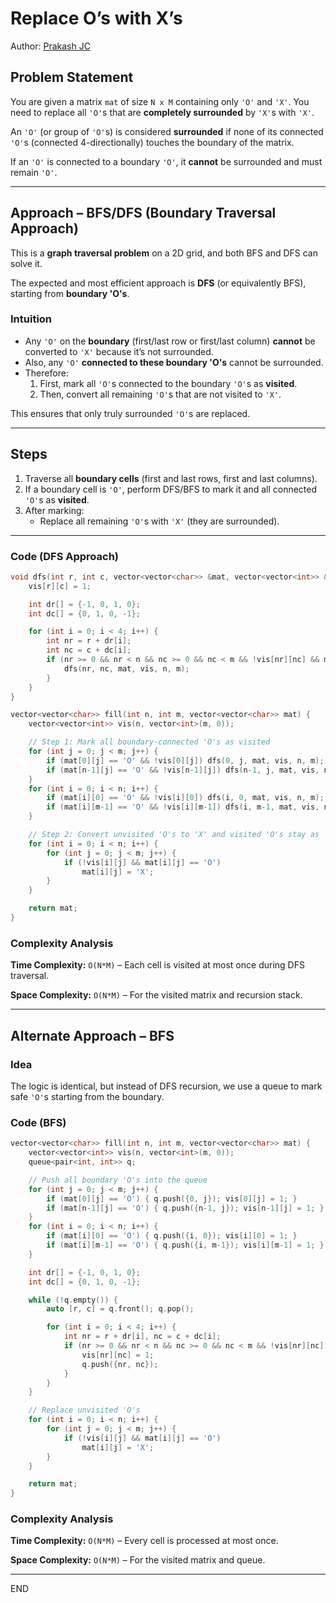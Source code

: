 # **Replace O’s with X’s**

Author: [Prakash JC](https://prakash079513.github.io)

## Problem Statement

You are given a matrix `mat` of size `N x M` containing only `'O'` and `'X'`. You need to replace all `'O'`s that are **completely surrounded** by `'X'`s with `'X'`.

An `'O'` (or group of `'O'`s) is considered **surrounded** if none of its connected `'O'`s (connected 4-directionally) touches the boundary of the matrix.

If an `'O'` is connected to a boundary `'O'`, it **cannot** be surrounded and must remain `'O'`.

---

## Approach – BFS/DFS (Boundary Traversal Approach)

This is a **graph traversal problem** on a 2D grid, and both BFS and DFS can solve it.

The expected and most efficient approach is **DFS** (or equivalently BFS), starting from **boundary 'O's**.

### Intuition

- Any `'O'` on the **boundary** (first/last row or first/last column) **cannot** be converted to `'X'` because it’s not surrounded.
- Also, any `'O'` **connected to these boundary 'O's** cannot be surrounded.
- Therefore:
  1. First, mark all `'O'`s connected to the boundary `'O'`s as **visited**.
  2. Then, convert all remaining `'O'`s that are not visited to `'X'`.

This ensures that only truly surrounded `'O'`s are replaced.

---

## Steps

1. Traverse all **boundary cells** (first and last rows, first and last columns).
2. If a boundary cell is `'O'`, perform DFS/BFS to mark it and all connected `'O'`s as **visited**.
3. After marking:
   - Replace all remaining `'O'`s with `'X'` (they are surrounded).

---

### Code (DFS Approach)

```cpp
void dfs(int r, int c, vector<vector<char>> &mat, vector<vector<int>> &vis, int n, int m) {
    vis[r][c] = 1;

    int dr[] = {-1, 0, 1, 0};
    int dc[] = {0, 1, 0, -1};

    for (int i = 0; i < 4; i++) {
        int nr = r + dr[i];
        int nc = c + dc[i];
        if (nr >= 0 && nr < n && nc >= 0 && nc < m && !vis[nr][nc] && mat[nr][nc] == 'O') {
            dfs(nr, nc, mat, vis, n, m);
        }
    }
}

vector<vector<char>> fill(int n, int m, vector<vector<char>> mat) {
    vector<vector<int>> vis(n, vector<int>(m, 0));

    // Step 1: Mark all boundary-connected 'O's as visited
    for (int j = 0; j < m; j++) {
        if (mat[0][j] == 'O' && !vis[0][j]) dfs(0, j, mat, vis, n, m);
        if (mat[n-1][j] == 'O' && !vis[n-1][j]) dfs(n-1, j, mat, vis, n, m);
    }
    for (int i = 0; i < n; i++) {
        if (mat[i][0] == 'O' && !vis[i][0]) dfs(i, 0, mat, vis, n, m);
        if (mat[i][m-1] == 'O' && !vis[i][m-1]) dfs(i, m-1, mat, vis, n, m);
    }

    // Step 2: Convert unvisited 'O's to 'X' and visited 'O's stay as 'O'
    for (int i = 0; i < n; i++) {
        for (int j = 0; j < m; j++) {
            if (!vis[i][j] && mat[i][j] == 'O')
                mat[i][j] = 'X';
        }
    }

    return mat;
}
```

### Complexity Analysis

**Time Complexity:** `O(N*M)` – Each cell is visited at most once during DFS traversal.

**Space Complexity:** `O(N*M)` – For the visited matrix and recursion stack.

---

## Alternate Approach – BFS

### Idea

The logic is identical, but instead of DFS recursion, we use a queue to mark safe `'O'`s starting from the boundary.

### Code (BFS)

```cpp
vector<vector<char>> fill(int n, int m, vector<vector<char>> mat) {
    vector<vector<int>> vis(n, vector<int>(m, 0));
    queue<pair<int, int>> q;

    // Push all boundary 'O's into the queue
    for (int j = 0; j < m; j++) {
        if (mat[0][j] == 'O') { q.push({0, j}); vis[0][j] = 1; }
        if (mat[n-1][j] == 'O') { q.push({n-1, j}); vis[n-1][j] = 1; }
    }
    for (int i = 0; i < n; i++) {
        if (mat[i][0] == 'O') { q.push({i, 0}); vis[i][0] = 1; }
        if (mat[i][m-1] == 'O') { q.push({i, m-1}); vis[i][m-1] = 1; }
    }

    int dr[] = {-1, 0, 1, 0};
    int dc[] = {0, 1, 0, -1};

    while (!q.empty()) {
        auto [r, c] = q.front(); q.pop();

        for (int i = 0; i < 4; i++) {
            int nr = r + dr[i], nc = c + dc[i];
            if (nr >= 0 && nr < n && nc >= 0 && nc < m && !vis[nr][nc] && mat[nr][nc] == 'O') {
                vis[nr][nc] = 1;
                q.push({nr, nc});
            }
        }
    }

    // Replace unvisited 'O's
    for (int i = 0; i < n; i++) {
        for (int j = 0; j < m; j++) {
            if (!vis[i][j] && mat[i][j] == 'O')
                mat[i][j] = 'X';
        }
    }

    return mat;
}
```

### Complexity Analysis

**Time Complexity:** `O(N*M)` – Every cell is processed at most once.

**Space Complexity:** `O(N*M)` – For the visited matrix and queue.

---

END
